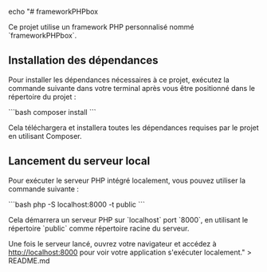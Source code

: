 echo "# frameworkPHPbox

Ce projet utilise un framework PHP personnalisé nommé \`frameworkPHPbox\`.

## Installation des dépendances

Pour installer les dépendances nécessaires à ce projet, exécutez la commande suivante dans votre terminal après vous être positionné dans le répertoire du projet :

\`\`\`bash
composer install
\`\`\`

Cela téléchargera et installera toutes les dépendances requises par le projet en utilisant Composer.

## Lancement du serveur local

Pour exécuter le serveur PHP intégré localement, vous pouvez utiliser la commande suivante :

\`\`\`bash
php -S localhost:8000 -t public
\`\`\`

Cela démarrera un serveur PHP sur \`localhost\` port \`8000\`, en utilisant le répertoire \`public\` comme répertoire racine du serveur.

Une fois le serveur lancé, ouvrez votre navigateur et accédez à [http://localhost:8000](http://localhost:8000) pour voir votre application s'exécuter localement." > README.md
